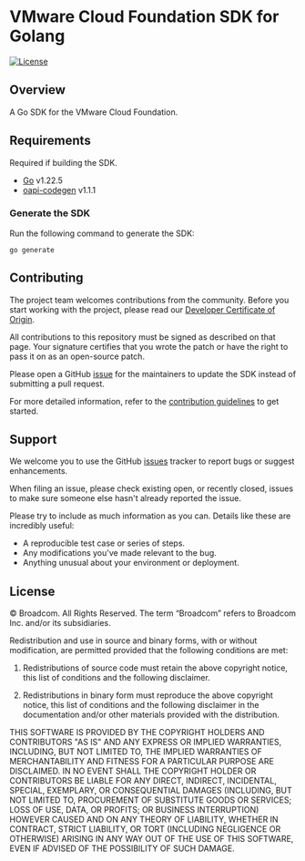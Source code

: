 # VMware Cloud Foundation SDK for Golang

[![License](https://img.shields.io/github/license/vmware/vcf-sdk-go.svg?style=for-the-badge)](LICENSE)

## Overview

A Go SDK for the VMware Cloud Foundation.

## Requirements

Required if building the SDK.

* [Go][golang-install] v1.22.5
* [oapi-codegen](https://github.com/oapi-codegen/runtime) v1.1.1

### Generate the SDK

Run the following command to generate the SDK:

```console
go generate
```

## Contributing

The project team welcomes contributions from the community. Before you start
working with the project, please read our [Developer Certificate of Origin][vmware-cla-dco].

All contributions to this repository must be signed as described on that page.
Your signature certifies that you wrote the patch or have the right to pass it
on as an open-source patch.

Please open a GitHub [issue][issues] for the maintainers to update
the SDK instead of submitting a pull request.

For more detailed information, refer to the [contribution guidelines][contributing]
to get started.

## Support

We welcome you to use the GitHub [issues][issues] tracker to report bugs or
suggest enhancements.

When filing an issue, please check existing open, or recently closed, issues
to make sure someone else hasn't already reported the issue.

Please try to include as much information as you can. Details like these are
incredibly useful:

- A reproducible test case or series of steps.
- Any modifications you've made relevant to the bug.
- Anything unusual about your environment or deployment.

## License

© Broadcom. All Rights Reserved.
The term “Broadcom” refers to Broadcom Inc. and/or its subsidiaries.

Redistribution and use in source and binary forms, with or without
modification, are permitted provided that the following conditions are met:

1. Redistributions of source code must retain the above copyright notice,
this list of conditions and the following disclaimer.

2. Redistributions in binary form must reproduce the above copyright notice,
this list of conditions and the following disclaimer in the documentation
and/or other materials provided with the distribution.

THIS SOFTWARE IS PROVIDED BY THE COPYRIGHT HOLDERS AND CONTRIBUTORS "AS IS"
AND ANY EXPRESS OR IMPLIED WARRANTIES, INCLUDING, BUT NOT LIMITED TO, THE
IMPLIED WARRANTIES OF MERCHANTABILITY AND FITNESS FOR A PARTICULAR PURPOSE
ARE DISCLAIMED. IN NO EVENT SHALL THE COPYRIGHT HOLDER OR CONTRIBUTORS BE
LIABLE FOR ANY DIRECT, INDIRECT, INCIDENTAL, SPECIAL, EXEMPLARY, OR
CONSEQUENTIAL DAMAGES (INCLUDING, BUT NOT LIMITED TO, PROCUREMENT OF
SUBSTITUTE GOODS OR SERVICES; LOSS OF USE, DATA, OR PROFITS; OR BUSINESS
INTERRUPTION) HOWEVER CAUSED AND ON ANY THEORY OF LIABILITY, WHETHER IN
CONTRACT, STRICT LIABILITY, OR TORT (INCLUDING NEGLIGENCE OR OTHERWISE)
ARISING IN ANY WAY OUT OF THE USE OF THIS SOFTWARE, EVEN IF ADVISED OF THE
POSSIBILITY OF SUCH DAMAGE.

[//]: Links

[contributing]: CONTRIBUTING.md
[issues]: https://github.com/vmware/vcf-sdk-go/issues
[golang-install]: https://golang.org/doc/install
[vmware-cla-dco]: https://cla.vmware.com/dco
